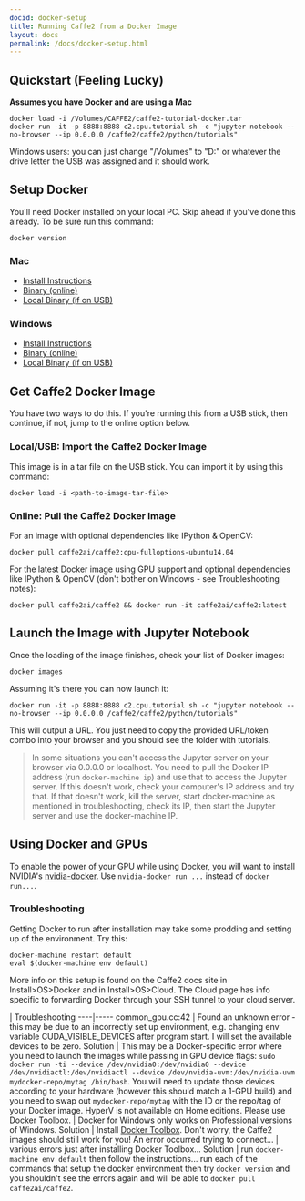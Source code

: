 ```yaml
---
docid: docker-setup
title: Running Caffe2 from a Docker Image
layout: docs
permalink: /docs/docker-setup.html
---
```


## Quickstart (Feeling Lucky)

**Assumes you have Docker and are using a Mac**

```
docker load -i /Volumes/CAFFE2/caffe2-tutorial-docker.tar
docker run -it -p 8888:8888 c2.cpu.tutorial sh -c "jupyter notebook --no-browser --ip 0.0.0.0 /caffe2/caffe2/python/tutorials"
```

Windows users: you can just change "/Volumes" to "D:\" or whatever the drive letter the USB was assigned and it should work.

## Setup Docker

You'll need Docker installed on your local PC. Skip ahead if you've done this already. To be sure run this command:

```
docker version
```

### Mac

* [Install Instructions](https://docs.docker.com/docker-for-mac/install/)
* [Binary (online)](https://download.docker.com/mac/stable/Docker.dmg)
* [Local Binary (if on USB)](Docker.dmg)

### Windows

* [Install Instructions](https://docs.docker.com/docker-for-windows/install/)
* [Binary (online)](https://download.docker.com/win/stable/InstallDocker.msi)
* [Local Binary (if on USB)](InstallDocker.msi)

## Get Caffe2 Docker Image

You have two ways to do this. If you're running this from a USB stick, then continue, if not, jump to the online option below.

### Local/USB: Import the Caffe2 Docker Image

This image is in a tar file on the USB stick. You can import it by using this command:

```
docker load -i <path-to-image-tar-file>
```

### Online: Pull the Caffe2 Docker Image

For an image with optional dependencies like IPython & OpenCV:

```
docker pull caffe2ai/caffe2:cpu-fulloptions-ubuntu14.04
```

For the latest Docker image using GPU support and optional dependencies like IPython & OpenCV (don't bother on Windows - see Troubleshooting notes):

```
docker pull caffe2ai/caffe2 && docker run -it caffe2ai/caffe2:latest
```

## Launch the Image with Jupyter Notebook

Once the loading of the image finishes, check your list of Docker images:

```
docker images
```

Assuming it's there you can now launch it:

```
docker run -it -p 8888:8888 c2.cpu.tutorial sh -c "jupyter notebook --no-browser --ip 0.0.0.0 /caffe2/caffe2/python/tutorials"
```

This will output a URL. You just need to copy the provided URL/token combo into your browser and you should see the folder with tutorials.

> In some situations you can't access the Jupyter server on your browser via 0.0.0.0 or localhost. You need to pull the Docker IP address (run `docker-machine ip`) and use that to access the Jupyter server. If this doesn't work, check your computer's IP address and try that. If that doesn't work, kill the server, start docker-machine as mentioned in troubleshooting, check its IP, then start the Jupyter server and use the docker-machine IP.

## Using Docker and GPUs

To enable the power of your GPU while using Docker, you will want to install NVIDIA's [nvidia-docker](https://devblogs.nvidia.com/parallelforall/nvidia-docker-gpu-server-application-deployment-made-easy/). Use `nvidia-docker run ...` instead of `docker run...`.

### Troubleshooting

Getting Docker to run after installation may take some prodding and setting up of the environment. Try this:

```
docker-machine restart default
eval $(docker-machine env default)
```

More info on this setup is found on the Caffe2 docs site in Install>OS>Docker and in Install>OS>Cloud. The Cloud page has info specific to forwarding Docker through your SSH tunnel to your cloud server.

| Troubleshooting
----|-----
common_gpu.cc:42 | Found an unknown error - this may be due to an incorrectly set up environment, e.g. changing env variable CUDA_VISIBLE_DEVICES after program start. I will set the available devices to be zero.
Solution | This may be a Docker-specific error where you need to launch the images while passing in GPU device flags: `sudo docker run -ti --device /dev/nvidia0:/dev/nvidia0 --device /dev/nvidiactl:/dev/nvidiactl --device /dev/nvidia-uvm:/dev/nvidia-uvm mydocker-repo/mytag /bin/bash`. You will need to update those devices according to your hardware (however this should match a 1-GPU build) and you need to swap out `mydocker-repo/mytag` with the ID or the repo/tag of your Docker image.
HyperV is not available on Home editions. Please use Docker Toolbox. | Docker for Windows only works on Professional versions of Windows.
Solution | Install [Docker Toolbox](https://www.docker.com/products/docker-toolbox). Don't worry, the Caffe2 images should still work for you!
An error occurred trying to connect... | various errors just after installing Docker Toolbox...
Solution | run `docker-machine env default` then follow the instructions... run each of the commands that setup the docker environment then try `docker version` and you shouldn't see the errors again and will be able to `docker pull caffe2ai/caffe2`.
